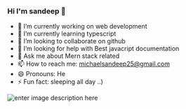 ### Hi I'm sandeep 👋






- 🔭 I’m currently working on web development
- 🌱 I’m currently learning typescript
- 👯 I’m looking to collaborate on github
- 🤔 I’m looking for help with Best javacript documentation
- 💬 Ask me about Mern stack related
- 📫 How to reach me: michaelsandeep25@gmail.com
- 😄 Pronouns: He
- ⚡ Fun fact: sleeping all day ..)



![enter image description here](https://github-readme-stats.vercel.app/api?username=sandeepmichael&&show_icons=true&title_color=ffffff&icon_color=bb2acf&text_color=daf7dc&bg_color=151515)

